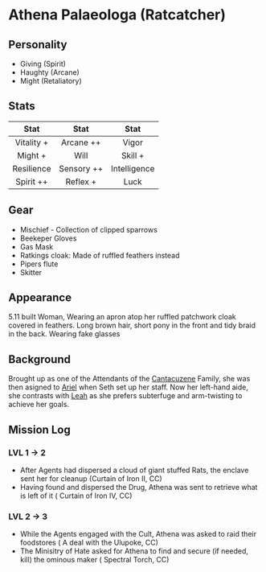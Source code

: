 # Athena Palaeologa (Ratcatcher)

## Personality

- Giving (Spirit)
- Haughty (Arcane)
- Might (Retaliatory)

## Stats

|     Stat    |  Stat        |     Stat     |
| :---------: | :----------: | :----------: |
|  Vitality +  | Arcane ++   |    Vigor     |
|     Might + |  Will        |   Skill +    |
| Resilience  | Sensory ++   | Intelligence |
|   Spirit ++ | Reflex +     |     Luck     |

## Gear 

- Mischief - Collection of clipped sparrows
- Beekeper Gloves
- Gas Mask
- Ratkings cloak: Made of ruffled feathers instead
- Pipers flute
- Skitter

## Appearance

5.11 built Woman, Wearing an apron atop her ruffled patchwork cloak covered in feathers. Long brown hair, short pony in the front and tidy braid in the back.
Wearing fake glasses

## Background

Brought up as one of the Attendants of the [Cantacuzene](./szethaelas.md) Family, she was then asigned to [Ariel](./ariel.md) when Seth set up her staff.
Now her left-hand aide, she contrasts with [Leah](/leah.md) as she prefers subterfuge and arm-twisting to achieve her goals.

## Mission Log

### LVL 1 -> 2

- After Agents had dispersed a cloud of giant stuffed Rats, the enclave sent her for cleanup (Curtain of Iron II, CC)
- Having found and dispersed the Drug, Athena was sent to retrieve what is left of it ( Curtain of Iron IV, CC)

### LVL 2 -> 3
- While the Agents engaged with the Cult, Athena was asked to raid their foodstores ( A deal with the Ulupoke, CC)
- The Minisitry of Hate asked for Athena to find and secure (if needed, kill) the ominous maker ( Spectral Torch, CC) 
